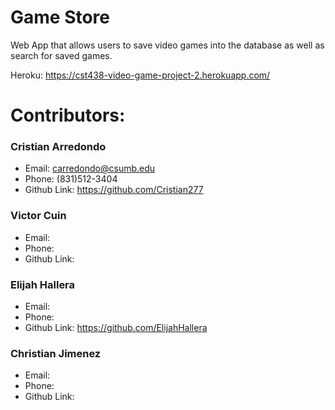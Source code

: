 # Game Store

Web App that allows users to save video games into the database as well as search for saved games. 

Heroku: https://cst438-video-game-project-2.herokuapp.com/

# Contributors:

### Cristian Arredondo
- Email: carredondo@csumb.edu
- Phone: (831)512-3404
- Github Link: https://github.com/Cristian277

### Victor Cuin
- Email: 
- Phone: 
- Github Link: 

### Elijah Hallera
- Email: 
- Phone: 
- Github Link: https://github.com/ElijahHallera

### Christian Jimenez
- Email: 
- Phone: 
- Github Link: 
